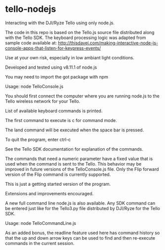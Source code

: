# tello-nodejs
Interacting with the DJI/Ryze Tello using only node.js.

The code in this repo is based on the Tello.js source file distributed along with the Tello SDK.
The keyboard processing logic was adapted from sample code available at:
http://thisdavej.com/making-interactive-node-js-console-apps-that-listen-for-keypress-events/

Use at your own risk, especially in low ambiant light conditions.

Developed and tested using v8.11.1 of node.js

You may need to import the got package with npm

Usage: node TelloConsole.js

You should first connect the computer where you are running node.js to the Tello wireless network for your Tello.

List of available keyboard commands is printed.

The first command to execute is c for command mode.

The land command will be executed when the space bar is pressed.

To quit the program, enter ctrl-c

See the Tello SDK documentation for explanation of the commands.

The commands that need a numeric parameter have a fixed value that is used when the command is sent to the Tello. This behavior may be improved in future versions of the TelloConsole.js file. Only the Flip forward version of the Flip command is currently supported.

This is just a getting started version of the program.

Extensions and improvements encouraged.

A new full command line node.js is also available. Any SDK command can be entered just like for the Tello3.py file distributed by DJI/Ryze for the Tello SDK.

Usage: node TelloCommandLine.js

As an added bonus, the readline feature used here has command history so that the up and down arrow keys can be used to find and then re-execute commands in the current session.
